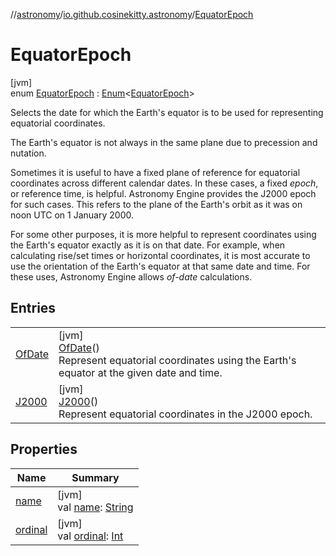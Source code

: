 //[astronomy](../../../index.md)/[io.github.cosinekitty.astronomy](../index.md)/[EquatorEpoch](index.md)

# EquatorEpoch

[jvm]\
enum [EquatorEpoch](index.md) : [Enum](https://kotlinlang.org/api/latest/jvm/stdlib/kotlin/-enum/index.html)&lt;[EquatorEpoch](index.md)&gt; 

Selects the date for which the Earth's equator is to be used for representing equatorial coordinates.

The Earth's equator is not always in the same plane due to precession and nutation.

Sometimes it is useful to have a fixed plane of reference for equatorial coordinates across different calendar dates.  In these cases, a fixed *epoch*, or reference time, is helpful. Astronomy Engine provides the J2000 epoch for such cases.  This refers to the plane of the Earth's orbit as it was on noon UTC on 1 January 2000.

For some other purposes, it is more helpful to represent coordinates using the Earth's equator exactly as it is on that date. For example, when calculating rise/set times or horizontal coordinates, it is most accurate to use the orientation of the Earth's equator at that same date and time. For these uses, Astronomy Engine allows *of-date* calculations.

## Entries

| | |
|---|---|
| [OfDate](-of-date/index.md) | [jvm]<br>[OfDate](-of-date/index.md)()<br>Represent equatorial coordinates using the Earth's equator at the given date and time. |
| [J2000](-j2000/index.md) | [jvm]<br>[J2000](-j2000/index.md)()<br>Represent equatorial coordinates in the J2000 epoch. |

## Properties

| Name | Summary |
|---|---|
| [name](../-visibility/-morning/index.md#-372974862%2FProperties%2F-1216412040) | [jvm]<br>val [name](../-visibility/-morning/index.md#-372974862%2FProperties%2F-1216412040): [String](https://kotlinlang.org/api/latest/jvm/stdlib/kotlin/-string/index.html) |
| [ordinal](../-visibility/-morning/index.md#-739389684%2FProperties%2F-1216412040) | [jvm]<br>val [ordinal](../-visibility/-morning/index.md#-739389684%2FProperties%2F-1216412040): [Int](https://kotlinlang.org/api/latest/jvm/stdlib/kotlin/-int/index.html) |
